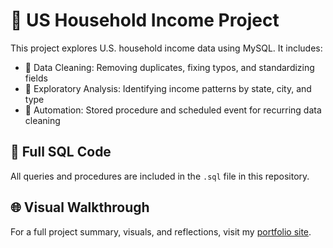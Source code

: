 # 🏡 US Household Income Project

This project explores U.S. household income data using MySQL. It includes:

- 🔹 Data Cleaning: Removing duplicates, fixing typos, and standardizing fields
- 🔹 Exploratory Analysis: Identifying income patterns by state, city, and type
- 🔹 Automation: Stored procedure and scheduled event for recurring data cleaning

## 📂 Full SQL Code
All queries and procedures are included in the `.sql` file in this repository.

## 🌐 Visual Walkthrough
For a full project summary, visuals, and reflections, visit my [portfolio site](https://nalwogaimmaculate3.wixsite.com/immy-1/post/us-household-data-cleaning-project).

